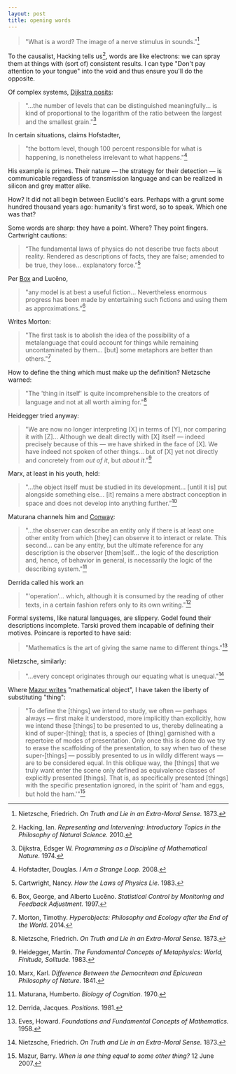 ```yaml
---
layout: post
title: opening words
---
```


> "What is a word? The image of a nerve stimulus in sounds."[^1]

To the causalist, Hacking tells us[^2], words are like electrons: we can spray them at things with (sort of) consistent results. I can type "Don't pay attention to your tongue" into the void and thus ensure you'll do the opposite.

Of complex systems, [Dijkstra posits](https://www.cs.utexas.edu/~EWD/transcriptions/EWD03xx/EWD361.html):

> "...the number of levels that can be distinguished meaningfully... is kind of proportional to the logarithm of the ratio between the largest and the smallest grain."[^3]

In certain situations, claims Hofstadter,

> "the bottom level, though 100 percent responsible for what is happening, is nonetheless irrelevant to what happens."[^4]

His example is primes. Their nature &mdash; the strategy for their detection &mdash; is communicable regardless of transmission language and can be realized in silicon and grey matter alike.

How? It did not all begin between Euclid's ears. Perhaps with a grunt some hundred thousand years ago: humanity's first word, so to speak. Which one was that?

Some words are sharp: they have a point. Where? They point fingers. Cartwright cautions:

> “The fundamental laws of physics do not describe true facts about reality. Rendered as descriptions of facts, they are false; amended to be true, they lose... explanatory force.”[^5]

Per [Box](https://en.wikipedia.org/wiki/All_models_are_wrong) and Lucěno,

> "any model is at best a useful fiction... Nevertheless enormous progress has been made by entertaining such fictions and using them as approximations."[^6]

Writes Morton:

> "The first task is to abolish the idea of the possibility of a metalanguage that could account for things while remaining uncontaminated by them... [but] some metaphors are better than others."[^7]

How to define the thing which must make up the definition? Nietzsche warned:

> "The 'thing in itself' is quite incomprehensible to the creators of language and not at all worth aiming for."[^1]

Heidegger tried anyway:

> "We are now no longer interpreting [X] in terms of [Y], nor comparing it with [Z]... Although we dealt directly with [X] itself &mdash; indeed precisely because of this &mdash; we have shirked in the face of [X]. We have indeed not spoken of other things... but of [X] yet not directly and concretely from *out of it*, but *about it*."[^8]

Marx, at least in his youth, held:

> "...the object itself must be studied in its development... [until it is] put alongside something else... [it] remains a mere abstract conception in space and does not develop into anything further.”[^9]

Maturana channels him and [Conway](https://en.wikipedia.org/wiki/Conway%27s_law):

> "...the observer can describe an entity only if there is at least one other entity from which [they] can observe it to interact or relate. This second... can be any entity, but the ultimate reference for any description is the observer [them]self... the logic of the description and, hence, of behavior in general, is necessarily the logic of the describing system."[^10]

Derrida called his work an

> "'operation'... which, although it is consumed by the reading of other texts, in a certain fashion refers only to its own writing."[^11]

Formal systems, like natural languages, are slippery. Godel found their descriptions incomplete. Tarski proved them incapable of defining their motives. Poincare is reported to have said:

> "Mathematics is the art of giving the same name to different things."[^12]

Nietzsche, similarly:

> "...every concept originates through our equating what is unequal."[^1]

Where [Mazur writes](http://abel.math.harvard.edu/~mazur/preprints/when_is_one.pdf) "mathematical object", I have taken the liberty of substituting "thing":

> "To define the [things] we intend to study, we often &mdash; perhaps always &mdash; first make it understood, more implicitly than explicitly, how we intend these [things] to be presented to us, thereby delineating a kind of super-[thing]; that is, a species of [thing] garnished with a repertoire of modes of presentation. Only once this is done do we try to erase the scaffolding of the presentation, to say when two of these super-[things] &mdash; possibly presented to us in wildly different ways &mdash; are to be considered equal. In this oblique way, the [things] that we truly want enter the scene only defined as equivalence classes of explicitly presented [things]. That is, as specifically presented [things] with the specific presentation ignored, in the spirit of 'ham and eggs, but hold the ham.'"[^13]

[^1]: Nietzsche, Friedrich. *On Truth and Lie in an Extra-Moral Sense.* 1873.

[^2]: Hacking, Ian. *Representing and Intervening: Introductory Topics in the Philosophy of Natural Science.* 2010.

[^3]: Dijkstra, Edsger W. *Programming as a Discipline of Mathematical Nature.* 1974.

[^4]: Hofstadter, Douglas. *I Am a Strange Loop.* 2008.

[^5]: Cartwright, Nancy. *How the Laws of Physics Lie*. 1983.

[^6]: Box, George, and Alberto Lucěno. *Statistical Control by Monitoring and Feedback Adjustment.* 1997.

[^7]: Morton, Timothy. *Hyperobjects: Philosophy and Ecology after the End of the World.* 2014.

[^8]: Heidegger, Martin. *The Fundamental Concepts of Metaphysics: World, Finitude, Solitude.* 1983.

[^9]: Marx, Karl. *Difference Between the Democritean and Epicurean Philosophy of Nature.* 1841.

[^10]: Maturana, Humberto. *Biology of Cognition.* 1970.

[^11]: Derrida, Jacques. *Positions.* 1981.

[^12]: Eves, Howard. *Foundations and Fundamental Concepts of Mathematics.* 1958.

[^13]: Mazur, Barry. *When is one thing equal to some other thing?* 12 June 2007.

